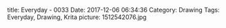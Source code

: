 title: Everyday - 0033
Date: 2017-12-06 06:34:36
Category: Drawing
Tags: Everyday, Drawing, Krita
picture: 1512542076.jpg
